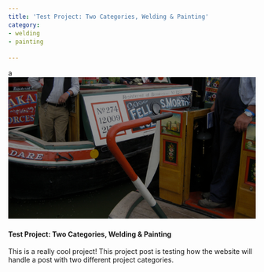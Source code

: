 ```yaml
---
title: 'Test Project: Two Categories, Welding & Painting'
category:
- welding
- painting

---
```

a![](/uploads/cruisers1.png)

#### **Test Project: Two Categories, Welding & Painting**

This is a really cool project! This project post is testing how the website will handle a post with two different project categories.